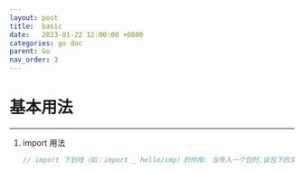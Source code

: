 ```yaml
---
layout: post
title:  basic
date:   2023-01-22 12:00:00 +0800
categories: go doc
parent: Go
nav_order: 3
---
```



# 基本用法
---

1. import 用法
	```go
	// import 下划线（如：import _ hello/imp）的作用: 当导入一个包时,该包下的文件里所有init()函数都会被执行.
	```